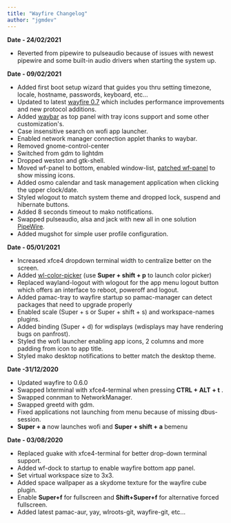 ```yaml
---
title: "Wayfire Changelog"
author: "jgmdev"
---
```

**Date - 24/02/2021**
* Reverted from pipewire to pulseaudio because of issues with newest pipewire
  and some built-in audio drivers when starting the system up.

**Date - 09/02/2021**
* Added first boot setup wizard that guides you thru setting timezone, locale,
  hostname, passwords, keyboard, etc...
* Updated to latest [wayfire 0.7](https://wayfire.org/2021/01/29/Wayfire-0-7.html)
  which includes performance improvements and new protocol additions.
* Added [waybar](https://github.com/Alexays/Waybar) as top panel with tray
  icons support and some other customization's.
* Case insensitive search on wofi app launcher.
* Enabled network manager connection applet thanks to waybar.
* Removed gnome-control-center
* Switched from gdm to lightdm
* Dropped weston and gtk-shell.
* Moved wf-panel to bottom, enabled window-list,
  [patched wf-panel](https://github.com/jgmdev/wf-shell/commits/wf-dock-icons)
  to show missing icons.
* Added osmo calendar and task management application when clicking the upper clock/date.
* Styled wlogout to match system theme and dropped lock, suspend and hibernate buttons.
* Added 8 seconds timeout to mako notifications.
* Swapped pulseaudio, alsa and jack with new all in one solution
  [PipeWire](https://pipewire.org).
* Added mugshot for simple user profile configuration.

**Date - 05/01/2021**
* Increased xfce4 dropdown terminal width to centralize better on the screen.
* Added [wl-color-picker](https://github.com/jgmdev/wl-color-picker)
  (use **Super + shift + p** to launch color picker)
* Replaced wayland-logout with wlogout for the app menu logout button which
  offers an interface to reboot, poweroff and logout.
* Added pamac-tray to wayfire startup so pamac-manager can detect packages
  that need to upgrade properly
* Enabled scale (Super + s or Super + shift + s) and workspace-names plugins.
* Added binding (Super + d) for wdisplays (wdisplays may have rendering bugs on panfrost).
* Styled the wofi launcher enabling app icons, 2 columns and more padding from icon to app title.
* Styled mako desktop notifications to better match the desktop theme.

**Date -31/12/2020**
* Updated wayfire to 0.6.0
* Swapped lxterminal with xfce4-terminal when pressing **CTRL + ALT + t** .
* Swapped connman to NetworkManager.
* Swapped greetd with gdm.
* Fixed applications not launching from menu because of missing dbus-session.
* **Super + a** now launches wofi and **Super + shift + a** bemenu

**Date - 03/08/2020**
* Replaced guake with xfce4-terminal for better drop-down terminal support.
* Added wf-dock to startup to enable wayfire bottom app panel.
* Set virtual workspace size to 3x3.
* Added space wallpaper as a skydome texture for the wayfire cube plugin.
* Enable **Super+f** for fullscreen and **Shift+Super+f** for alternative forced fullscreen.
* Added latest pamac-aur, yay, wlroots-git, wayfire-git, etc...
